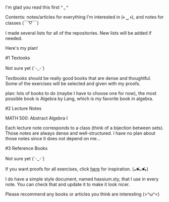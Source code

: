 I'm glad you read this first ^ _ ^ 

Contents: notes/articles for everything I'm interested in (◐‿◑), and notes for classes (￣▽￣)

I made several lists for all of the repositories. New lists will be added if needed.

Here's my plan! 

  #1 Textooks
  
  Not sure yet (´･_･`)

  Textbooks should be really good books that are dense and thoughtful. Some of the exercises will be selected and given with my proofs.
  
  plan: lots of books to do (maybe I have to choose one for now), the most possible book is Algebra by Lang, which is my favorite book in algebra.
  
  #2 Lecture Notes

  MATH 500: Abstract Algebra I 

  Each lecture note corresponds to a class (think of a bijection between sets). Those notes are always dense and well-structured. I have no plan about those notes since it does not depend on me...
  
  #3 Reference Books

  Not sure yet (´･_･`)

If you want proofs for all exercises, click [here](https://www.theproofistrivial.com/) for inspiration. (⁎⁍̴̛ᴗ⁍̴̛⁎)

I do have a simple style document, named hassium.sty, that I use in every note. You can check that and update it to make it look nicer. 

Please recommend any books or articles you think are interesting (>^ω^<) 